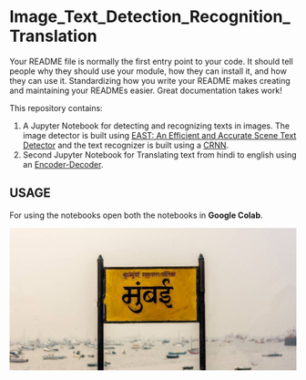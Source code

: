 # Image_Text_Detection_Recognition_Translation

Your README file is normally the first entry point to your code. It should tell people why they should use your module, how they can install it, and how they can use it. Standardizing how you write your README makes creating and maintaining your READMEs easier. Great documentation takes work!

This repository contains:

1. A Jupyter Notebook for detecting and recognizing texts in images. The image detector is built using [EAST: An Efficient and Accurate Scene Text Detector](https://arxiv.org/pdf/1704.03155) and the text recognizer is built using a [CRNN](https://arxiv.org/pdf/1507.05717).
2. Second Jupyter Notebook for Translating text from hindi to english using an [Encoder-Decoder](https://arxiv.org/pdf/1409.0473).

## USAGE
For using the notebooks open both the notebooks in **Google Colab**.

![Sample_Image](https://github.com/nerdishhomosapein/Image_Text_Detection_Recognition_Translation/blob/main/Sample_Image.jpg)
